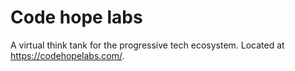 # Code hope labs

A virtual think tank for the progressive tech ecosystem. Located at https://codehopelabs.com/.
